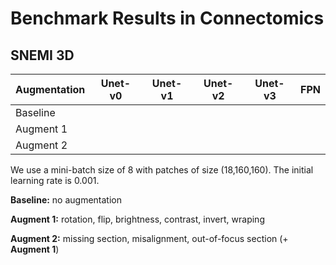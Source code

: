 # Benchmark Results in Connectomics

## SNEMI 3D

| Augmentation  | Unet-v0    | Unet-v1    | Unet-v2    | Unet-v3    | FPN        |
| ------------- | ---------  | ---------- | ---------- | ---------- | ---------- |
| Baseline      |            |            |            |            |            |
| Augment 1     |            |            |            |            |            |
| Augment 2     |            |            |            |            |            |

We use a mini-batch size of 8 with patches of size (18,160,160). The initial learning rate is 0.001.

**Baseline:** no augmentation

**Augment 1:** rotation, flip, brightness, contrast, invert, wraping

**Augment 2:** missing section, misalignment, out-of-focus section (+ **Augment 1**)
